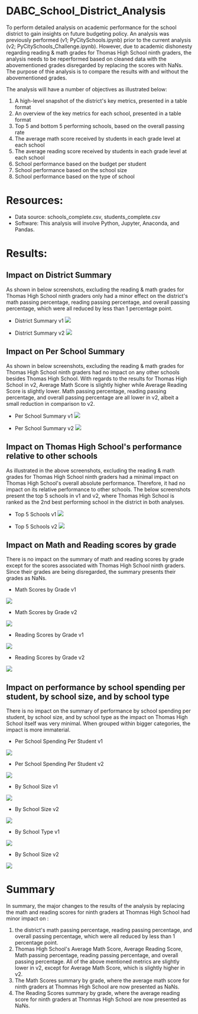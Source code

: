 # DABC_School_District_Analysis
To perform detailed analysis on academic performance for the school district to gain insights on future budgeting policy. An analysis was previously performed (v1; PyCitySchools.ipynb) prior to the current analysis (v2; PyCitySchools_Challenge.ipynb). However, due to academic dishonesty regarding reading & math grades for Thomas High School ninth graders, the analysis needs to be reperformed based on cleaned data with the abovementioned grades disregarded by replacing the scores with NaNs. The purpose of thie analysis is to compare the results with and without the abovementioned grades.

The analysis will have a number of objectives as illustrated below:

1.  A high-level snapshot of the district's key metrics, presented in a table format
2.  An overview of the key metrics for each school, presented in a table format
3. Top 5 and bottom 5 performing schools, based on the overall passing rate
4. The average math score received by students in each grade level at each school
5. The average reading score received by students in each grade level at each school
6. School performance based on the budget per student
7. School performance based on the school size 
8. School performance based on the type of school

# Resources:
- Data source: schools_complete.csv, students_complete.csv
- Software: This analysis will involve Python, Jupyter, Anaconda, and Pandas.

# Results:
## Impact on District Summary
As shown in below screenshots, excluding the reading & math grades for Thomas High School ninth graders only had a minor effect on the district's math passing percentage, reading passing percentage, and overall passing percentage, which were all reduced by less than 1 percentage point.

- District Summary v1
<img src="images/District_Summary_v1.PNG"></img>

- District Summary v2
<img src="images/District_Summary_v2.PNG"></img>

## Impact on Per School Summary
As shown in below screenshots, excluding the reading & math grades for Thomas High School ninth graders had no impact on any other schools besides Thomas High School. With regards to the results for Thomas High School in v2, Average Math Score is slightly higher while Average Reading Score is slightly lower. Math passing percentage, reading passing percentage, and overall passing percentage are all lower in v2, albeit a small reduction in comparison to v2.

- Per School Summary v1
<img src="images/Per_School_Summary_v1.PNG"></img>

- Per School Summary v2
<img src="images/Per_School_Summary_v2.PNG"></img>

## Impact on Thomas High School's performance relative to other schools
As illustrated in the above screenshots, excluding the reading & math grades for Thomas High School ninth graders had a minimal impact on Thomas High School's overall absolute performance. Therefore, it had no impact on its relative performance to other schools. The below screenshots present the top 5 schools in v1 and v2, where Thomas High School is ranked as the 2nd best performing school in the district in both analyses.

- Top 5 Schools v1
<img src="images/Top_5_Schools_v1.PNG"></img>

- Top 5 Schools v2
<img src="images/Top_5_Schools_v2.PNG"></img>


## Impact on Math and Reading scores by grade
There is no impact on the summary of math and reading scores by grade except for the scores associated with Thomas High School ninth graders. Since their grades are being disregarded, the summary presents their grades as NaNs.

- Math Scores by Grade v1

<img src="images/Math_Scores_by_Grade_v1.PNG"></img>

- Math Scores by Grade v2

<img src="images/Math_Scores_by_Grade_v2.PNG"></img>

- Reading Scores by Grade v1

<img src="images/Reading_Scores_by_Grade_v1.PNG"></img>

- Reading Scores by Grade v2

<img src="images/Reading_Scores_by_Grade_v2.PNG"></img>


## Impact on performance by school spending per student, by school size, and by school type

There is no impact on the summary of performance by school spending per student, by school size, and by school type as the impact on Thomas High School itself was very minimal. When grouped within bigger categories, the impact is more immaterial.

- Per School Spending Per Student v1

<img src="images/PerSchool_Spending_PerStudent_v1.PNG"></img>

- Per School Spending Per Student v2

<img src="images/PerSchool_Spending_PerStudent_v2.PNG"></img>

- By School Size v1

<img src="images/By_School_Size_v1.PNG"></img>

- By School Size v2

<img src="images/By_School_Size_v2.PNG"></img>

- By School Type v1

<img src="images/By_School_Type_v1.PNG"></img>

- By School Size v2

<img src="images/By_School_Type_v2.PNG"></img>


# Summary
In summary, the major changes to the results of the analysis by replacing the math and reading scores for ninth graders at Thomnas High School had minor impact on :
1. the district's math passing percentage, reading passing percentage, and overall passing percentage, which were all reduced by less than 1 percentage point.
2. Thomas High School's Average Math Score, Average Reading Score, Math passing percentage, reading passing percentage, and overall passing percentage. All of the above mentioned metrics are slightly lower in v2, except for Average Math Score, which is slightly higher in v2.
3. The Math Scores summary by grade, where the average math score for ninth graders at Thomnas High School are now presented as NaNs.
4. The Reading Scores summary by grade, where the average reading score for ninth graders at Thomnas High School are now presented as NaNs.

